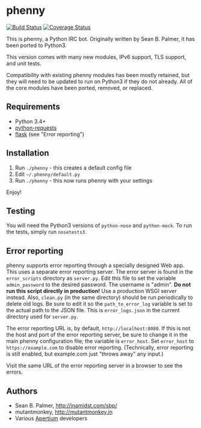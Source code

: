# phenny
[![Build Status](https://travis-ci.org/apertium/phenny.png?branch=master)](https://travis-ci.org/apertium/phenny)
[![Coverage Status](https://coveralls.io/repos/github/apertium/phenny/badge.svg?branch=master)](https://coveralls.io/github/apertium/phenny?branch=master)

This is phenny, a Python IRC bot. Originally written by Sean B. Palmer, it has
been ported to Python3.

This version comes with many new modules, IPv6 support, TLS support, and unit
tests.

Compatibility with existing phenny modules has been mostly retained, but they
will need to be updated to run on Python3 if they do not already. All of the
core modules have been ported, removed, or replaced.

## Requirements
* Python 3.4+
* [python-requests](http://docs.python-requests.org/en/latest/)
* [flask](https://www.palletsprojects.com/p/flask/) (see "Error reporting")

## Installation
1. Run `./phenny` - this creates a default config file
2. Edit `~/.phenny/default.py`
3. Run `./phenny` - this now runs phenny with your settings

Enjoy!

## Testing
You will need the Python3 versions of `python-nose` and `python-mock`. To run
the tests, simply run `nosetests3`.

## Error reporting
phenny supports error reporting through a specially designed Web app. This
uses a separate error reporting server. The error server is found in the
`error_scripts` directory as `server.py`. Edit this file to set the variable
`admin_password` to the desired password. The username is "admin". **Do not
run this script directly in production!** Use a production WSGI server
instead. Also, `clean.py` (in the same directory) should be run periodically
to delete old logs. Be sure to edit it so the `path_to_error_log` variable is
set to the actual path to the JSON file. This is `error_logs.json` in the
current directory used for `server.py`.

The error reporting URL is, by default, `http://localhost:8080`. If this is
not the host and port of the error reporting server, be sure to change it in
the main phenny configuration file; the variable is `error_host`. Set
`error_host` to `https://example.com` to disable error reporting.
(Technically, error reporting is still enabled, but example.com just "throws
away" any input.)

Visit the same URL of the error reporting server in a browser to see the
errors.

## Authors
* Sean B. Palmer, http://inamidst.com/sbp/
* mutantmonkey, http://mutantmonkey.in
* Various [Apertium](https://apertium.org) developers
